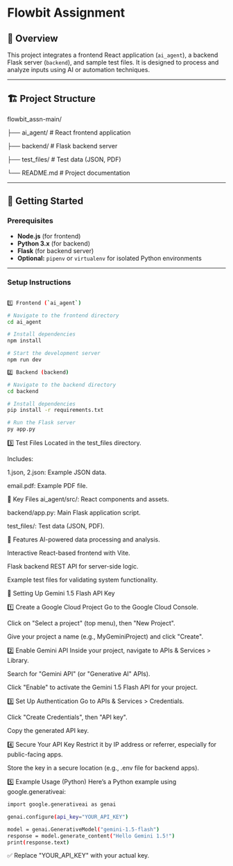# Flowbit Assignment

## 📖 Overview
This project integrates a frontend React application (`ai_agent`), a backend Flask server (`backend`), and sample test files. It is designed to process and analyze inputs using AI or automation techniques.

---

## 🏗️ Project Structure
flowbit_assn-main/

├── ai_agent/ # React frontend application

├── backend/ # Flask backend server

├── test_files/ # Test data (JSON, PDF)

└── README.md # Project documentation


---

## 🚀 Getting Started

### Prerequisites
- **Node.js** (for frontend)
- **Python 3.x** (for backend)
- **Flask** (for backend server)
- **Optional:** `pipenv` or `virtualenv` for isolated Python environments

---

### Setup Instructions
```bash

1️⃣ Frontend (`ai_agent`)

# Navigate to the frontend directory
cd ai_agent

# Install dependencies
npm install

# Start the development server
npm run dev

2️⃣ Backend (backend)

# Navigate to the backend directory
cd backend

# Install dependencies
pip install -r requirements.txt

# Run the Flask server
py app.py

```

3️⃣ Test Files
Located in the test_files directory.

Includes:

1.json, 2.json: Example JSON data.

email.pdf: Example PDF file.


📂 Key Files
ai_agent/src/: React components and assets.

backend/app.py: Main Flask application script.

test_files/: Test data (JSON, PDF).

🌟 Features
AI-powered data processing and analysis.

Interactive React-based frontend with Vite.

Flask backend REST API for server-side logic.

Example test files for validating system functionality.

🔑 Setting Up Gemini 1.5 Flash API Key

1️⃣ Create a Google Cloud Project
Go to the Google Cloud Console.

Click on "Select a project" (top menu), then "New Project".

Give your project a name (e.g., MyGeminiProject) and click "Create".

2️⃣ Enable Gemini API
Inside your project, navigate to APIs & Services > Library.

Search for "Gemini API" (or "Generative AI" APIs).

Click "Enable" to activate the Gemini 1.5 Flash API for your project.

3️⃣ Set Up Authentication
Go to APIs & Services > Credentials.

Click "Create Credentials", then "API key".

Copy the generated API key.

4️⃣ Secure Your API Key
Restrict it by IP address or referrer, especially for public-facing apps.

Store the key in a secure location (e.g., .env file for backend apps).

5️⃣ Example Usage (Python)
Here’s a Python example using google.generativeai:

```bash
import google.generativeai as genai

genai.configure(api_key="YOUR_API_KEY")

model = genai.GenerativeModel("gemini-1.5-flash")
response = model.generate_content("Hello Gemini 1.5!")
print(response.text)
```

✅ Replace "YOUR_API_KEY" with your actual key.
